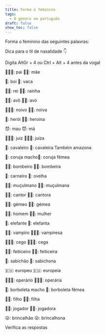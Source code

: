 ```yaml
---
title: Forma o feminino
tags:
  - O género em português
draft: false
show_toc: false
---
```

Forma o feminino das seguintes palavras: 
<article>
Dica para o til de nasalidade 👇

Digita AltGr + 4 ou Ctrl + Alt + 4 antes da vogal
</article>

<e-moji>👨🏻‍🍼</e-moji>: <e-answer readonly>pai</e-answer> <e-moji>🤱🏻</e-moji>: <e-answer>mãe</e-answer> 

<e-moji>🐂</e-moji>: <e-answer readonly>boi</e-answer> <e-moji>🐄</e-moji>: <e-answer>vaca</e-answer> 

<e-moji>🤴🏻</e-moji>: <e-answer readonly>rei</e-answer> <e-moji>👸🏻</e-moji>: <e-answer>rainha</e-answer>

<e-moji>👴🏻</e-moji>: <e-answer readonly>avô</e-answer> <e-moji>👵🏻</e-moji>: <e-answer>avó</e-answer>

<e-moji>🤵🏻‍♂️</e-moji>: <e-answer readonly>noivo</e-answer> <e-moji>👰🏻</e-moji>: <e-answer>noiva</e-answer>

<e-moji>🦸</e-moji>: <e-answer readonly>herói</e-answer> <e-moji>🦸‍♀️</e-moji>: <e-answer>heroína</e-answer>

<e-moji>😈</e-moji>: <e-answer readonly>mau</e-answer> <e-moji>😈</e-moji>: <e-answer>má</e-answer>

<e-moji>🧑🏻‍⚖️</e-moji>: <e-answer readonly>juiz</e-answer> <e-moji>👩🏻‍⚖️</e-moji>: <e-answer>juíza</e-answer>

<e-moji>🏇</e-moji>: <e-answer readonly>cavaleiro</e-answer> <e-moji>🏇</e-moji>: <e-answer>cavaleira</e-answer> Também <e-answer readonly>amazona</e-answer>

<e-moji>🦉</e-moji>: <e-answer readonly>coruja macho</e-answer><e-moji>🦉</e-moji>: <e-answer>coruja fêmea</e-answer>

<e-moji>🧑‍🚒</e-moji>: <e-answer readonly>bombeiro</e-answer> <e-moji>👩‍🚒</e-moji>: <e-answer>bombeira</e-answer>

<e-moji>🐏</e-moji>: <e-answer readonly>carneiro</e-answer> <e-moji>🐑</e-moji>: <e-answer>ovelha</e-answer>

<e-moji>👳🏼</e-moji>: <e-answer readonly>muçulmano</e-answer> <e-moji>🧕🏼</e-moji>: <e-answer>muçulmana</e-answer>

<e-moji>🧑‍🎤</e-moji>: <e-answer readonly>cantor</e-answer> <e-moji>👩‍🎤</e-moji>: <e-answer>cantora</e-answer>

<e-moji>👯‍♂️</e-moji>: <e-answer readonly>gémeo</e-answer> <e-moji>👯‍♀️</e-moji>: <e-answer>gémea</e-answer>

<e-moji>👨🏽</e-moji>: <e-answer readonly>homem</e-answer> <e-moji>👩🏽</e-moji>: <e-answer>mulher</e-answer>

<e-moji>🐘</e-moji>: <e-answer readonly>elefante</e-answer> <e-moji>🐘</e-moji>: <e-answer>elefanta</e-answer>

<e-moji>🧛🏻</e-moji>: <e-answer readonly>vampiro</e-answer> <e-moji>🧛🏻‍♀️</e-moji>: <e-answer>vampiresa</e-answer>

<e-moji>🧑🏻‍🦯</e-moji>: <e-answer readonly>cego</e-answer> <e-moji>👩🏻‍🦯</e-moji>: <e-answer>cega</e-answer>

<e-moji>🧙‍♂️</e-moji>: <e-answer readonly>feiticeiro</e-answer> <e-moji>🧙‍♀️</e-moji>: <e-answer>feiticeira</e-answer>

<e-moji>🧐</e-moji>: <e-answer readonly>sabichão</e-answer> <e-moji>🧐</e-moji>: <e-answer>sabichona</e-answer>

<e-moji>🇪🇺</e-moji>: <e-answer readonly>europeu</e-answer> <e-moji>🇪🇺</e-moji>: <e-answer>europeia</e-answer>

<e-moji>👨🏻‍🏭</e-moji>: <e-answer readonly>operário</e-answer> <e-moji>👩🏻‍🏭</e-moji>: <e-answer>operária</e-answer>

<e-moji>🦋</e-moji>: <e-answer readonly>borboleta macho</e-answer> <e-moji>🦋</e-moji>: <e-answer>borboleta fêmea</e-answer>

<e-moji>👩‍👦</e-moji>: <e-answer readonly>filho</e-answer> <e-moji>👩‍👧</e-moji>: <e-answer>filha</e-answer>

<e-moji>🤾‍♂️</e-moji>: <e-answer readonly>jogador</e-answer> <e-moji>🤾‍♀️</e-moji>: <e-answer>jogadora</e-answer>

<e-moji>😜</e-moji>: <e-answer readonly>brincalhão</e-answer> <e-moji>😜</e-moji>: <e-answer>brincalhona</e-answer>

<e-validate>Verifica as respostas</e-validate>
